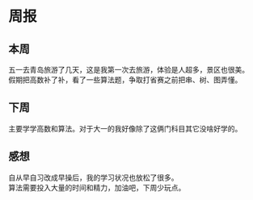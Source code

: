  #  周报
 ## 本周
 五一去青岛旅游了几天，这是我第一次去旅游，体验是人超多，景区也很美。  
 假期把高数补了补，看了一些算法题，争取打省赛之前把串、树、图弄懂。
 ## 下周
 主要学学高数和算法。对于大一的我好像除了这俩门科目其它没啥好学的。
 ## 感想
 自从早自习改成早操后，我的学习状况也放松了很多。  
 算法需要投入大量的时间和精力，加油吧，下周少玩点。
